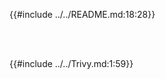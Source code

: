 {{#include ../../README.md:18:28}}

<br/><br/>

{{#include ../../Trivy.md:1:59}}

[ballerina-central-logo]: img/logos/ballerina-central-logo.svg
[ballerina-docs-logo]: img/logos/ballerina-docs-logo.svg

[auth]: https://github.com/ballerina-platform/module-ballerina-auth
[auth-tags]: https://github.com/ballerina-platform/module-ballerina-auth/tags
[auth-build]: https://github.com/ballerina-platform/module-ballerina-auth/actions/workflows/build-timestamped-master.yml
[auth-trivy]: https://github.com/ballerina-platform/module-ballerina-auth/actions/workflows/trivy-scan.yml
[auth-loadtest]: https://github.com/ballerina-platform/module-ballerina-auth/actions/workflows/process-load-test-result.yml
[auth-codecov]: https://codecov.io/gh/ballerina-platform/module-ballerina-auth
[auth-bugs]: https://github.com/ballerina-platform/ballerina-standard-library/issues?q=is%3Aopen+is%3Aissue+label%3Amodule%2Fauth+label%3Atype%2Fbug
[auth-pulls]: https://github.com/ballerina-platform/module-ballerina-auth/pulls
[auth-docs]: https://lib.ballerina.io/ballerina/auth/latest
[auth-package]: https://central.ballerina.io/ballerina/auth
[auth-badge-tags]: https://img.shields.io/github/v/tag/ballerina-platform/module-ballerina-auth?label=
[auth-badge-build]: https://github.com/ballerina-platform/module-ballerina-auth/actions/workflows/build-timestamped-master.yml/badge.svg
[auth-badge-trivy]: https://github.com/ballerina-platform/module-ballerina-auth/actions/workflows/trivy-scan.yml/badge.svg
[auth-badge-loadtest]: https://img.shields.io/github/workflow/status/ballerina-platform/module-ballerina-auth/Process%20load%20test%20results?label=Load%20Test&logo=github
[auth-badge-codecov]: https://codecov.io/gh/ballerina-platform/module-ballerina-auth/branch/master/graph/badge.svg
[auth-badge-bugs]: https://img.shields.io/github/issues-search/ballerina-platform/ballerina-standard-library?query=is%3Aopen+label%3Amodule%2Fauth+label%3AType%2FBug&label=&color=30c955
[auth-badge-pulls]: https://img.shields.io/github/issues-pr-raw/ballerina-platform/module-ballerina-auth?label=

[jwt]: https://github.com/ballerina-platform/module-ballerina-jwt
[jwt-tags]: https://github.com/ballerina-platform/module-ballerina-jwt/tags
[jwt-build]: https://github.com/ballerina-platform/module-ballerina-jwt/actions/workflows/build-timestamped-master.yml
[jwt-trivy]: https://github.com/ballerina-platform/module-ballerina-jwt/actions/workflows/trivy-scan.yml
[jwt-loadtest]: https://github.com/ballerina-platform/module-ballerina-jwt/actions/workflows/process-load-test-result.yml
[jwt-codecov]: https://codecov.io/gh/ballerina-platform/module-ballerina-jwt
[jwt-bugs]: https://github.com/ballerina-platform/ballerina-standard-library/issues?q=is%3Aopen+is%3Aissue+label%3Amodule%2Fjwt+label%3Atype%2Fbug
[jwt-pulls]: https://github.com/ballerina-platform/module-ballerina-jwt/pulls
[jwt-docs]: https://lib.ballerina.io/ballerina/jwt/latest
[jwt-package]: https://central.ballerina.io/ballerina/jwt
[jwt-badge-tags]: https://img.shields.io/github/v/tag/ballerina-platform/module-ballerina-jwt?label=
[jwt-badge-build]: https://github.com/ballerina-platform/module-ballerina-jwt/actions/workflows/build-timestamped-master.yml/badge.svg
[jwt-badge-trivy]: https://github.com/ballerina-platform/module-ballerina-jwt/actions/workflows/trivy-scan.yml/badge.svg
[jwt-badge-loadtest]: https://img.shields.io/github/workflow/status/ballerina-platform/module-ballerina-jwt/Process%20load%20test%20results?label=Load%20Test&logo=github
[jwt-badge-codecov]: https://codecov.io/gh/ballerina-platform/module-ballerina-jwt/branch/master/graph/badge.svg
[jwt-badge-bugs]: https://img.shields.io/github/issues-search/ballerina-platform/ballerina-standard-library?query=is%3Aopen+label%3Amodule%2Fjwt+label%3AType%2FBug&label=&color=30c955
[jwt-badge-pulls]: https://img.shields.io/github/issues-pr-raw/ballerina-platform/module-ballerina-jwt?label=

[oauth2]: https://github.com/ballerina-platform/module-ballerina-oauth2
[oauth2-tags]: https://github.com/ballerina-platform/module-ballerina-oauth2/tags
[oauth2-build]: https://github.com/ballerina-platform/module-ballerina-oauth2/actions/workflows/build-timestamped-master.yml
[oauth2-trivy]: https://github.com/ballerina-platform/module-ballerina-oauth2/actions/workflows/trivy-scan.yml
[oauth2-loadtest]: https://github.com/ballerina-platform/module-ballerina-oauth2/actions/workflows/process-load-test-result.yml
[oauth2-codecov]: https://codecov.io/gh/ballerina-platform/module-ballerina-oauth2
[oauth2-bugs]: https://github.com/ballerina-platform/ballerina-standard-library/issues?q=is%3Aopen+is%3Aissue+label%3Amodule%2Foauth2+label%3Atype%2Fbug
[oauth2-pulls]: https://github.com/ballerina-platform/module-ballerina-oauth2/pulls
[oauth2-docs]: https://lib.ballerina.io/ballerina/oauth2/latest
[oauth2-package]: https://central.ballerina.io/ballerina/oauth2
[oauth2-badge-tags]: https://img.shields.io/github/v/tag/ballerina-platform/module-ballerina-oauth2?label=
[oauth2-badge-build]: https://github.com/ballerina-platform/module-ballerina-oauth2/actions/workflows/build-timestamped-master.yml/badge.svg
[oauth2-badge-trivy]: https://github.com/ballerina-platform/module-ballerina-oauth2/actions/workflows/trivy-scan.yml/badge.svg
[oauth2-badge-loadtest]: https://img.shields.io/github/workflow/status/ballerina-platform/module-ballerina-oauth2/Process%20load%20test%20results?label=Load%20Test&logo=github
[oauth2-badge-codecov]: https://codecov.io/gh/ballerina-platform/module-ballerina-oauth2/branch/master/graph/badge.svg
[oauth2-badge-bugs]: https://img.shields.io/github/issues-search/ballerina-platform/ballerina-standard-library?query=is%3Aopen+label%3Amodule%2Foauth2+label%3AType%2FBug&label=&color=30c955
[oauth2-badge-pulls]: https://img.shields.io/github/issues-pr-raw/ballerina-platform/module-ballerina-oauth2?label=

[crypto]: https://github.com/ballerina-platform/module-ballerina-crypto
[crypto-tags]: https://github.com/ballerina-platform/module-ballerina-crypto/tags
[crypto-build]: https://github.com/ballerina-platform/module-ballerina-crypto/actions/workflows/build-timestamped-master.yml
[crypto-trivy]: https://github.com/ballerina-platform/module-ballerina-crypto/actions/workflows/trivy-scan.yml
[crypto-codecov]: https://codecov.io/gh/ballerina-platform/module-ballerina-crypto
[crypto-bugs]: https://github.com/ballerina-platform/ballerina-standard-library/issues?q=is%3Aopen+is%3Aissue+label%3Amodule%2Fcrypto+label%3Atype%2Fbug
[crypto-pulls]: https://github.com/ballerina-platform/module-ballerina-crypto/pulls
[crypto-docs]: https://lib.ballerina.io/ballerina/crypto/latest
[crypto-package]: https://central.ballerina.io/ballerina/crypto
[crypto-badge-tags]: https://img.shields.io/github/v/tag/ballerina-platform/module-ballerina-crypto?label=
[crypto-badge-build]: https://github.com/ballerina-platform/module-ballerina-crypto/actions/workflows/build-timestamped-master.yml/badge.svg
[crypto-badge-trivy]: https://github.com/ballerina-platform/module-ballerina-crypto/actions/workflows/trivy-scan.yml/badge.svg
[crypto-badge-codecov]: https://codecov.io/gh/ballerina-platform/module-ballerina-crypto/branch/master/graph/badge.svg
[crypto-badge-bugs]: https://img.shields.io/github/issues-search/ballerina-platform/ballerina-standard-library?query=is%3Aopen+label%3Amodule%2Fcrypto+label%3AType%2FBug&label=&color=30c955
[crypto-badge-pulls]: https://img.shields.io/github/issues-pr-raw/ballerina-platform/module-ballerina-crypto?label=

[url]: https://github.com/ballerina-platform/module-ballerina-url
[url-tags]: https://github.com/ballerina-platform/module-ballerina-url/tags
[url-build]: https://github.com/ballerina-platform/module-ballerina-url/actions/workflows/build-timestamped-master.yml
[url-trivy]: https://github.com/ballerina-platform/module-ballerina-url/actions/workflows/trivy-scan.yml
[url-codecov]: https://codecov.io/gh/ballerina-platform/module-ballerina-url
[url-bugs]: https://github.com/ballerina-platform/ballerina-standard-library/issues?q=is%3Aopen+is%3Aissue+label%3Amodule%2Furl+label%3Atype%2Fbug
[url-pulls]: https://github.com/ballerina-platform/module-ballerina-url/pulls
[url-docs]: https://lib.ballerina.io/ballerina/url/latest
[url-package]: https://central.ballerina.io/ballerina/url
[url-badge-tags]: https://img.shields.io/github/v/tag/ballerina-platform/module-ballerina-url?label=
[url-badge-build]: https://github.com/ballerina-platform/module-ballerina-url/actions/workflows/build-timestamped-master.yml/badge.svg
[url-badge-trivy]: https://github.com/ballerina-platform/module-ballerina-url/actions/workflows/trivy-scan.yml/badge.svg
[url-badge-codecov]: https://codecov.io/gh/ballerina-platform/module-ballerina-url/branch/master/graph/badge.svg
[url-badge-bugs]: https://img.shields.io/github/issues-search/ballerina-platform/ballerina-standard-library?query=is%3Aopen+label%3Amodule%2Furl+label%3AType%2FBug&label=&color=30c955
[url-badge-pulls]: https://img.shields.io/github/issues-pr-raw/ballerina-platform/module-ballerina-url?label=
